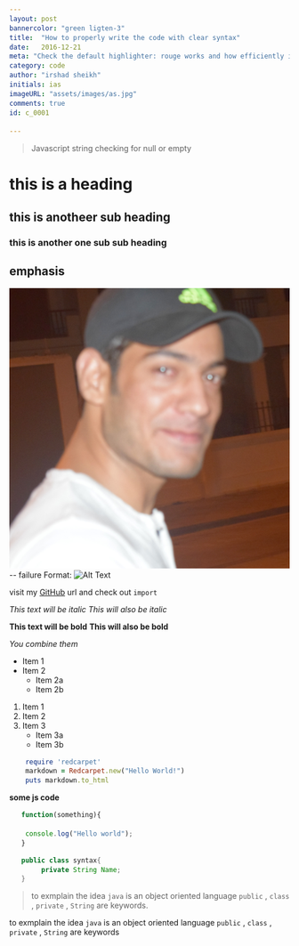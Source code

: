 ```yaml
---
layout: post
bannercolor: "green ligten-3"
title:  "How to properly write the code with clear syntax"
date:   2016-12-21
meta: "Check the default highlighter: rouge works and how efficiently it does the work"
category: code
author: "irshad sheikh"
initials: ias
imageURL: "assets/images/as.jpg"
comments: true
id: c_0001

---
```

> Javascript string checking for null or empty

# this is a heading
## this is anotheer sub heading
### this is another one sub sub heading

## emphasis



![GitHub Logo](assets/images/as.jpg)  -- failure
Format: ![Alt Text](url)

visit my [GitHub](http://github.com) url and check out `import`

*This text will be italic*
_This will also be italic_

**This text will be bold**
__This will also be bold__

_You combine them_


* Item 1
* Item 2
  * Item 2a
  * Item 2b

1. Item 1
2. Item 2
3. Item 3
   * Item 3a
   * Item 3b


```ruby
	require 'redcarpet'
	markdown = Redcarpet.new("Hello World!")
	puts markdown.to_html
```

**some js code**

``` js
   function(something){
    
   	console.log("Hello world");
   }

```

``` java
   public class syntax{
   		private String Name;
   }

```
> to exmplain the idea `java` is an object oriented language
> `public` , `class` , `private` , `String` are keywords.


to exmplain the idea `java` is an object oriented language
 `public` , `class` , `private` , `String` are keywords
